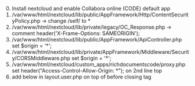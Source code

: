 0. Install nextcloud and enable Collabora online (CODE) default app
1. /var/www/html/nextcloud/lib/public/AppFramework/Http/ContentSecurityPolicy.php -> change /self/ to *
2. /var/www/html/nextcloud/lib/private/legacy/OC_Response.php -> comment header('X-Frame-Options: SAMEORIGIN');
3. /var/www/html/nextcloud/lib/public/AppFramework/ApiController.php set $origin = '*';
4. /var/www/html/nextcloud/lib/private/AppFramework/Middleware/Security/CORSMiddleware.php set $origin = '*';
5. /var/www/html/nextcloud/custom_apps/richdocumentscode/proxy.php set header("Access-Control-Allow-Origin: *"); on 2nd line top
6. add below in layout.user.php on top of </header> before closing tag
<script nonce="<?php p($_['cspNonce']); ?>">
			window.addEventListener('message', (event) => {
				if (event.origin !== 'http://localhost:4200') return;

				const data = event.data;
				if (data.action === 'hideUIElements') {
					if (Array.isArray(data.elements)) {
						data.elements.forEach(id => {
							const el = document.getElementById(id);
							if (el) el.style.display = 'none';
						});
					}
					if (Array.isArray(data.classNames)) {
						data.classNames.forEach(className => {
							const els = document.getElementsByClassName(className);
							for (const el of els) {
								el.style.display = 'none';
							}
						});
					}
				}
				event.source.postMessage({ status: 'elementsHidden' }, event.origin);
			});
		</script>